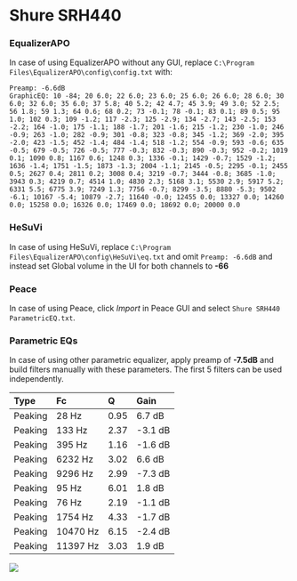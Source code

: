 # Shure SRH440

### EqualizerAPO
In case of using EqualizerAPO without any GUI, replace `C:\Program Files\EqualizerAPO\config\config.txt`
with:
```
Preamp: -6.6dB
GraphicEQ: 10 -84; 20 6.0; 22 6.0; 23 6.0; 25 6.0; 26 6.0; 28 6.0; 30 6.0; 32 6.0; 35 6.0; 37 5.8; 40 5.2; 42 4.7; 45 3.9; 49 3.0; 52 2.5; 56 1.8; 59 1.3; 64 0.6; 68 0.2; 73 -0.1; 78 -0.1; 83 0.1; 89 0.5; 95 1.0; 102 0.3; 109 -1.2; 117 -2.3; 125 -2.9; 134 -2.7; 143 -2.5; 153 -2.2; 164 -1.0; 175 -1.1; 188 -1.7; 201 -1.6; 215 -1.2; 230 -1.0; 246 -0.9; 263 -1.0; 282 -0.9; 301 -0.8; 323 -0.8; 345 -1.2; 369 -2.0; 395 -2.0; 423 -1.5; 452 -1.4; 484 -1.4; 518 -1.2; 554 -0.9; 593 -0.6; 635 -0.5; 679 -0.5; 726 -0.5; 777 -0.3; 832 -0.3; 890 -0.3; 952 -0.2; 1019 0.1; 1090 0.8; 1167 0.6; 1248 0.3; 1336 -0.1; 1429 -0.7; 1529 -1.2; 1636 -1.4; 1751 -1.5; 1873 -1.3; 2004 -1.1; 2145 -0.5; 2295 -0.1; 2455 0.5; 2627 0.4; 2811 0.2; 3008 0.4; 3219 -0.7; 3444 -0.8; 3685 -1.0; 3943 0.3; 4219 0.7; 4514 1.0; 4830 2.3; 5168 3.1; 5530 2.9; 5917 5.2; 6331 5.5; 6775 3.9; 7249 1.3; 7756 -0.7; 8299 -3.5; 8880 -5.3; 9502 -6.1; 10167 -5.4; 10879 -2.7; 11640 -0.0; 12455 0.0; 13327 0.0; 14260 0.0; 15258 0.0; 16326 0.0; 17469 0.0; 18692 0.0; 20000 0.0
```

### HeSuVi
In case of using HeSuVi, replace `C:\Program Files\EqualizerAPO\config\HeSuVi\eq.txt` and omit `Preamp:
-6.6dB` and instead set Global volume in the UI for both channels to **-66**

### Peace
In case of using Peace, click *Import* in Peace GUI and select `Shure SRH440 ParametricEQ.txt`.

### Parametric EQs
In case of using other parametric equalizer, apply preamp of **-7.5dB** and build filters manually with
these parameters. The first 5 filters can be used independently.

| Type    | Fc       |    Q | Gain    |
|:--------|:---------|:-----|:--------|
| Peaking | 28 Hz    | 0.95 | 6.7 dB  |
| Peaking | 133 Hz   | 2.37 | -3.1 dB |
| Peaking | 395 Hz   | 1.16 | -1.6 dB |
| Peaking | 6232 Hz  | 3.02 | 6.6 dB  |
| Peaking | 9296 Hz  | 2.99 | -7.3 dB |
| Peaking | 95 Hz    | 6.01 | 1.8 dB  |
| Peaking | 76 Hz    | 2.19 | -1.1 dB |
| Peaking | 1754 Hz  | 4.33 | -1.7 dB |
| Peaking | 10470 Hz | 6.15 | -2.4 dB |
| Peaking | 11397 Hz | 3.03 | 1.9 dB  |

![](https://raw.githubusercontent.com/jaakkopasanen/AutoEq/master/results/innerfidelity/sbaf-serious/Shure%20SRH440/Shure%20SRH440.png)